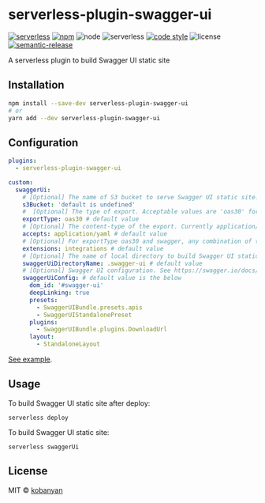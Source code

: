 # serverless-plugin-swagger-ui

[![serverless](http://public.serverless.com/badges/v3.svg)](https://www.serverless.com)
[![npm](https://img.shields.io/npm/v/serverless-plugin-swagger-ui.svg?style=flat-square)](https://www.npmjs.com/package/serverless-plugin-swagger-u)
![node](https://img.shields.io/node/v/serverless-plugin-swagger-ui.svg?style=flat-square)
![serverless](https://img.shields.io/npm/dependency-version/serverless-plugin-swagger-ui/peer/serverless.svg?style=flat-square)
[![code style](https://img.shields.io/badge/code_style-prettier-ff69b4.svg?style=flat-square)](https://github.com/prettier/prettier)
![license](https://img.shields.io/npm/l/serverless-plugin-swagger-ui.svg?style=flat-square)
[![semantic-release](https://img.shields.io/badge/%20%20%F0%9F%93%A6%F0%9F%9A%80-semantic--release-e10079.svg)](https://github.com/semantic-release/semantic-release)

A serverless plugin to build Swagger UI static site

## Installation

```sh
npm install --save-dev serverless-plugin-swagger-ui
# or
yarn add --dev serverless-plugin-swagger-ui
```

## Configuration

```yaml
plugins:
  - serverless-plugin-swagger-ui

custom:
  swaggerUi:
    # [Optional] The name of S3 bucket to serve Swagger UI static site. If you set the S3 bucket name, this plugin will upload documentation files to the S3 bucket.
    s3Bucket: 'default is undefined'
    #  [Optional] The type of export. Acceptable values are 'oas30' for OpenAPI 3.0.x and 'swagger' for Swagger/OpenAPI 2.0.
    exportType: oas30 # default value
    # [Optional] The content-type of the export. Currently application/json and application/yaml are supported for exportType of oas30 and swagger.
    accepts: application/yaml # default value
    # [Optional] For exportType oas30 and swagger, any combination of the following parameters are supported: extensions='integrations' or extensions='apigateway' will export the API with x-amazon-apigateway-integration extensions. extensions='authorizers' will export the API with x-amazon-apigateway-authorizer extensions. postman will export the API with Postman extensions, allowing for import to the Postman tool.
    extensions: integrations # default value
    # [Optional] The name of local directory to build Swagger UI static site
    swaggerUiDirectoryName: .swagger-ui # default value
    # [Optional] Swagger UI configuration. See https://swagger.io/docs/open-source-tools/swagger-ui/usage/configuration/ . 'configUrl' and 'url' will be ignored.
    swaggerUiConfig: # default value is the below
      dom_id: '#swagger-ui'
      deepLinking: true
      presets:
        - SwaggerUIBundle.presets.apis
        - SwaggerUIStandalonePreset
      plugins:
        - SwaggerUIBundle.plugins.DownloadUrl
      layout:
        - StandaloneLayout
```

[See example](https://github.com/kobanyan/serverless-plugin-swagger-ui/tree/master/example).

## Usage

To build Swagger UI static site after deploy:

`serverless deploy`

To build Swagger UI static site:

`serverless swaggerUi`

## License

MIT © [kobanyan](https://github.com/kobanyan)
